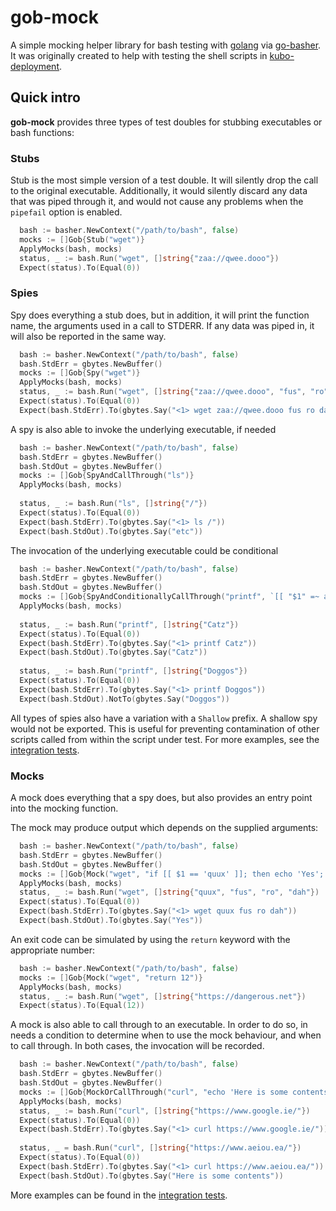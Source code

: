 # gob-mock
A simple mocking helper library for bash testing with [golang](https://golang.org/) via 
[go-basher](https://github.com/progrium/go-basher/). It was originally created to help with testing
the shell scripts in [kubo-deployment](https://github.com/pivotal-cf-experimental/kubo-deployment/).

## Quick intro

**gob-mock** provides three types of test doubles for stubbing executables or bash functions:

### Stubs
Stub is the most simple version of a test double. It will silently drop the call to the original 
executable. Additionally, it would silently discard any data that was piped through it, and would 
not cause any problems when the `pipefail` option is enabled.

```go
  bash := basher.NewContext("/path/to/bash", false)
  mocks := []Gob{Stub("wget")}
  ApplyMocks(bash, mocks)
  status, _ := bash.Run("wget", []string{"zaa://qwee.dooo"})
  Expect(status).To(Equal(0))
```

### Spies
Spy does everything a stub does, but in addition, it will print the function name, the arguments used 
in a call to STDERR. If any data was piped in, it will also be reported in the same way.

```go
  bash := basher.NewContext("/path/to/bash", false)
  bash.StdErr = gbytes.NewBuffer()
  mocks := []Gob{Spy("wget")}
  ApplyMocks(bash, mocks)
  status, _ := bash.Run("wget", []string{"zaa://qwee.dooo", "fus", "ro", "dah"})
  Expect(status).To(Equal(0))
  Expect(bash.StdErr).To(gbytes.Say("<1> wget zaa://qwee.dooo fus ro dah"))
```

A spy is also able to invoke the underlying executable, if needed
```go
  bash := basher.NewContext("/path/to/bash", false)
  bash.StdErr = gbytes.NewBuffer()
  bash.StdOut = gbytes.NewBuffer()
  mocks := []Gob{SpyAndCallThrough("ls")}
  ApplyMocks(bash, mocks)
  
  status, _ := bash.Run("ls", []string{"/"})
  Expect(status).To(Equal(0))
  Expect(bash.StdErr).To(gbytes.Say("<1> ls /"))
  Expect(bash.StdOut).To(gbytes.Say("etc"))
```

The invocation of the underlying executable could be conditional

```go
  bash := basher.NewContext("/path/to/bash", false)
  bash.StdErr = gbytes.NewBuffer()
  bash.StdOut = gbytes.NewBuffer()
  mocks := []Gob{SpyAndConditionallyCallThrough("printf", `[[ "$1" =~ at ]]`)}
  ApplyMocks(bash, mocks)
  
  status, _ := bash.Run("printf", []string{"Catz"})
  Expect(status).To(Equal(0))
  Expect(bash.StdErr).To(gbytes.Say("<1> printf Catz"))
  Expect(bash.StdOut).To(gbytes.Say("Catz"))
  
  status, _ := bash.Run("printf", []string{"Doggos"})
  Expect(status).To(Equal(0))
  Expect(bash.StdErr).To(gbytes.Say("<1> printf Doggos"))
  Expect(bash.StdOut).NotTo(gbytes.Say("Doggos"))
```

All types of spies also have a variation with a `Shallow` prefix. A shallow spy would not
be exported. This is useful for preventing contamination of other scripts called from within
the script under test. For more examples, see the [integration tests](./gob_test.go).

### Mocks
A mock does everything that a spy does, but also provides an entry point into the mocking function. 

The mock may produce output which depends on the supplied arguments:
```go
  bash := basher.NewContext("/path/to/bash", false)
  bash.StdErr = gbytes.NewBuffer()
  bash.StdOut = gbytes.NewBuffer()
  mocks := []Gob{Mock("wget", "if [[ $1 == 'quux' ]]; then echo 'Yes'; else echo 'No'; fi")}
  ApplyMocks(bash, mocks)
  status, _ := bash.Run("wget", []string{"quux", "fus", "ro", "dah"})
  Expect(status).To(Equal(0))
  Expect(bash.StdErr).To(gbytes.Say("<1> wget quux fus ro dah"))
  Expect(bash.StdOut).To(gbytes.Say("Yes"))
```

An exit code can be simulated by using the `return` keyword with the appropriate number:

```go
  bash := basher.NewContext("/path/to/bash", false)
  mocks := []Gob{Mock("wget", "return 12")}
  ApplyMocks(bash, mocks)
  status, _ := bash.Run("wget", []string{"https://dangerous.net"})
  Expect(status).To(Equal(12))
```

A mock is also able to call through to an executable. In order to do so, in needs a condition
to determine when to use the mock behaviour, and when to call through. In both cases, the invocation
will be recorded.
```go
  bash := basher.NewContext("/path/to/bash", false)
  bash.StdErr = gbytes.NewBuffer()
  bash.StdOut = gbytes.NewBuffer()
  mocks := []Gob{MockOrCallThrough("curl", "echo 'Here is some contents'", `[[ "$1" =~ "google" ]]`)}
  ApplyMocks(bash, mocks)
  status, _ := bash.Run("curl", []string{"https://www.google.ie/"})
  Expect(status).To(Equal(0))
  Expect(bash.StdErr).To(gbytes.Say("<1> curl https://www.google.ie/"))
  
  status, _ = bash.Run("curl", []string{"https://www.aeiou.ea/"})
  Expect(status).To(Equal(0))
  Expect(bash.StdErr).To(gbytes.Say("<1> curl https://www.aeiou.ea/"))
  Expect(bash.StdOut).To(gbytes.Say("Here is some contents"))
```

More examples can be found in the [integration tests](./gob_test.go).
